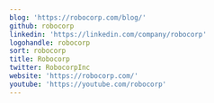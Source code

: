 ```yaml
---
blog: 'https://robocorp.com/blog/'
github: robocorp
linkedin: 'https://linkedin.com/company/robocorp'
logohandle: robocorp
sort: robocorp
title: Robocorp
twitter: RobocorpInc
website: 'https://robocorp.com/'
youtube: 'https://youtube.com/robocorp'
---
```

